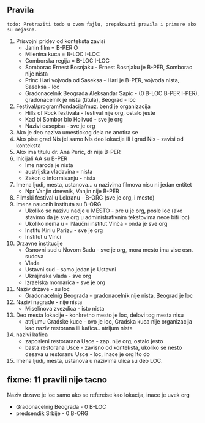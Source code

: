 ## Pravila

```text
todo: Pretraziti todo u ovom fajlu, prepakovati pravila i primere ako su nejasna. 
```

1. Prisvojni pridev od konteksta zavisi
    * Janin film = B-PER O
    * Milenina kuca = B-LOC I-LOC
    * Сomborska regija = B-LOC I-LOC
    * Somborac Ernest Bosnjaku - Ernest Bosnjaku je B-PER, Somborac nije nista
    * Princ Hari vojvoda od Saseksa - Hari je B-PER, vojvoda nista, Saseksa - loc
    * Gradonacelnik Beograda Aleksandar Sapic - (0 B-LOC B-PER I-PER), gradonacelnik je nista (titula), Beograd - loc
2. Festival/program/fondacija/muz. bend je organizacija
    * Hills of Rock festivala - festival nije org, ostalo jeste
    * Kad bi Sombor bio Holivud - sve je org
    * Nazivi casopisa - sve je org
3. Ako je deo naziva umestickog dela ne anotira se
4. Ako pise grad Nis jel samo Nis deo lokacije ili i grad Nis - zavisi od konteksta
5. Ako ima titulu dr. Ana Peric, dr nije B-PER
6. Inicijali AA su B-PER
    * Ime naroda je nista
    * austrijska vladavina - nista
    * Zakon o informisanju - nista
7. Imena ljudi, mesta, ustanova... u nazivima filmova nisu ni jedan entitet
    * Npr Vanjin dnevnik, Vanjin nije B-PER
8. Filmski festival u Lokranu - B-ORG (sve je org, i mesto)
9. Imena naucnih instituta su B-ORG
    * Ukoliko se nazivu nadje u MESTO - pre u je org, posle loc (ako stavimo da je sve org u administrativnim tekstovima
      nece biti loc)
    * Ukoliko nema u - INaučni institut Vinča - onda je sve org
    * Institu Kiri u Parizu - sve je org
    * Institut u Vinci
10. Drzavne institucije
    * Osnovni sud u Novom Sadu - sve je org, mora mesto ima vise osn. sudova
    * Vlada
    * Ustavni sud - samo jedan je Ustavni
    * Ukrajinska vlada - sve org
    * Izraelska mornarica - sve je org
11. Naziv drzave - su loc
    * Gradonacelnig Beograda - gradonacelnik nije nista, Beograd je loc
12. Nazivi nagrade - nije nista
    * Miselinova zvezdica - isto nista
13. Deo mesta lokacije - konkretno mesto je loc, delovi tog mesta nisu
    * atrijumu Gradske kuce - ovo je loc, Gradska kuca nije organizacija kao naziv restorana ili kafica.. atrijum nista
14. nazivi kafica
    * zaposleni restorarana Usce - zap. nije org, ostalo jesto
    * basta restorana Usce - zavisno od konteksta, ukoliko se nesto desava u restoranu Usce - loc, inace je org !to do
15. Imena ljudi, mesta, ustanova u nazivima ulica su deo LOC.

## fixme: 11 pravili nije tacno

Naziv drzave je loc samo ako se refereise kao lokacija, inace je uvek org
* Gradonacelnig Beograda - 0 B-LOC
* predsendik Srbije - 0 B-ORG